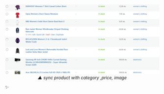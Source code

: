 
<div align='center'>

![sync product with category ,price, image](image.png)  
*▲ sync product with category ,price, image*

</div>

✨ 
